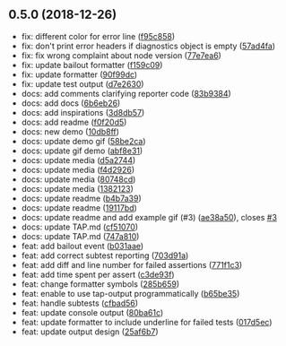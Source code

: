 ## 0.5.0 (2018-12-26)

- fix: different color for error line ([f95c858](https://github.com/alajmo/tap-report/commit/f95c858))
- fix: don't print error headers if diagnostics object is empty ([57ad4fa](https://github.com/alajmo/tap-report/commit/57ad4fa))
- fix: fix wrong complaint about node version ([77e7ea6](https://github.com/alajmo/tap-report/commit/77e7ea6))
- fix: update bailout formatter ([f159c09](https://github.com/alajmo/tap-report/commit/f159c09))
- fix: update formatter ([90f99dc](https://github.com/alajmo/tap-report/commit/90f99dc))
- fix: update test output ([d7e2630](https://github.com/alajmo/tap-report/commit/d7e2630))
- docs: add comments clarifying reporter code ([83b9384](https://github.com/alajmo/tap-report/commit/83b9384))
- docs: add docs ([6b6eb26](https://github.com/alajmo/tap-report/commit/6b6eb26))
- docs: add inspirations ([3d8db57](https://github.com/alajmo/tap-report/commit/3d8db57))
- docs: add readme ([f0f20d5](https://github.com/alajmo/tap-report/commit/f0f20d5))
- docs: new demo ([10db8ff](https://github.com/alajmo/tap-report/commit/10db8ff))
- docs: update demo gif ([58be2ca](https://github.com/alajmo/tap-report/commit/58be2ca))
- docs: update gif demo ([abf8e31](https://github.com/alajmo/tap-report/commit/abf8e31))
- docs: update media ([d5a2744](https://github.com/alajmo/tap-report/commit/d5a2744))
- docs: update media ([f4d2926](https://github.com/alajmo/tap-report/commit/f4d2926))
- docs: update media ([80748cd](https://github.com/alajmo/tap-report/commit/80748cd))
- docs: update media ([1382123](https://github.com/alajmo/tap-report/commit/1382123))
- docs: update readme ([b4b7a39](https://github.com/alajmo/tap-report/commit/b4b7a39))
- docs: update readme ([19117bd](https://github.com/alajmo/tap-report/commit/19117bd))
- docs: update readme and add example gif (#3) ([ae38a50](https://github.com/alajmo/tap-report/commit/ae38a50)), closes [#3](https://github.com/alajmo/tap-report/issues/3)
- docs: update TAP.md ([cf51070](https://github.com/alajmo/tap-report/commit/cf51070))
- docs: update TAP.md ([747a810](https://github.com/alajmo/tap-report/commit/747a810))
- feat: add bailout event ([b031aae](https://github.com/alajmo/tap-report/commit/b031aae))
- feat: add correct subtest reporting ([703d91a](https://github.com/alajmo/tap-report/commit/703d91a))
- feat: add diff and line number for failed assertions ([771f1c3](https://github.com/alajmo/tap-report/commit/771f1c3))
- feat: add time spent per assert ([c3de93f](https://github.com/alajmo/tap-report/commit/c3de93f))
- feat: change formatter symbols ([285b659](https://github.com/alajmo/tap-report/commit/285b659))
- feat: enable to use tap-output programmatically ([b65be35](https://github.com/alajmo/tap-report/commit/b65be35))
- feat: handle subtests ([cfbad56](https://github.com/alajmo/tap-report/commit/cfbad56))
- feat: update console output ([80ba61c](https://github.com/alajmo/tap-report/commit/80ba61c))
- feat: update formatter to include underline for failed tests ([017d5ec](https://github.com/alajmo/tap-report/commit/017d5ec))
- feat: update output design ([25af6b7](https://github.com/alajmo/tap-report/commit/25af6b7))
